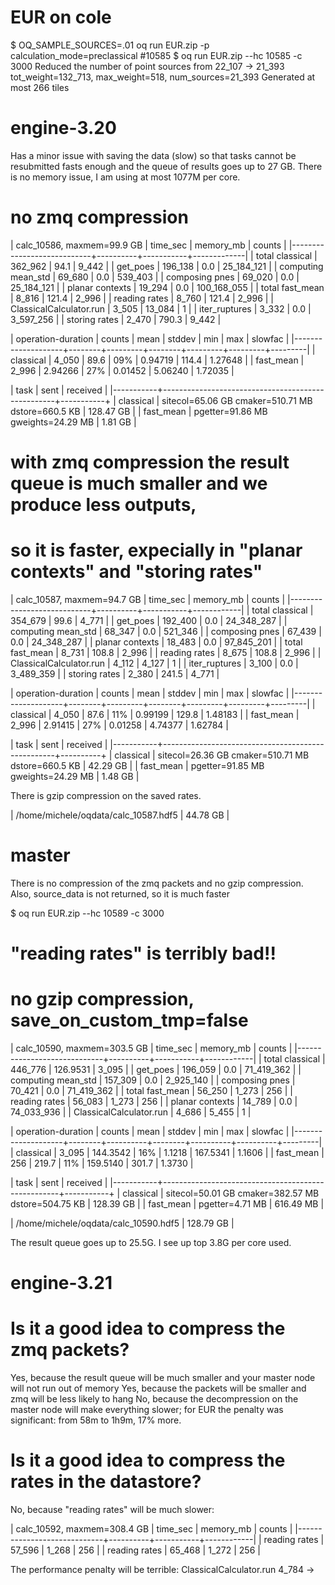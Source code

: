 # EUR on cole

$ OQ_SAMPLE_SOURCES=.01 oq run EUR.zip -p calculation_mode=preclassical #10585
$ oq run EUR.zip --hc 10585 -c 3000
Reduced the number of point sources from 22_107 -> 21_393
tot_weight=132_713, max_weight=518, num_sources=21_393
Generated at most 266 tiles

# engine-3.20

Has a minor issue with saving the data (slow) so that tasks cannot
be resubmitted fasts enough and the queue of results goes up to
27 GB. There is no memory issue, I am using at most 1077M per core.

# no zmq compression
| calc_10586, maxmem=99.9 GB | time_sec | memory_mb | counts      |
|----------------------------+----------+-----------+-------------|
| total classical            | 362_962  | 94.1      | 9_442       |
| get_poes                   | 196_138  | 0.0       | 25_184_121  |
| computing mean_std         | 69_680   | 0.0       | 539_403     |
| composing pnes             | 69_020   | 0.0       | 25_184_121  |
| planar contexts            | 19_294   | 0.0       | 100_168_055 |
| total fast_mean            | 8_816    | 121.4     | 2_996       |
| reading rates              | 8_760    | 121.4     | 2_996       |
| ClassicalCalculator.run    | 3_505    | 13_084    | 1           |
| iter_ruptures              | 3_332    | 0.0       | 3_597_256   |
| storing rates              | 2_470    | 790.3     | 9_442       |

| operation-duration | counts | mean    | stddev | min     | max     | slowfac |
|--------------------+--------+---------+--------+---------+---------+---------|
| classical          | 4_050  | 89.6    | 09%    | 0.94719 | 114.4   | 1.27648 |
| fast_mean          | 2_996  | 2.94266 | 27%    | 0.01452 | 5.06240 | 1.72035 |

| task      | sent                                              | received  |
|-----------+---------------------------------------------------+-----------+
| classical | sitecol=65.06 GB cmaker=510.71 MB dstore=660.5 KB | 128.47 GB |
| fast_mean | pgetter=91.86 MB gweights=24.29 MB                | 1.81 GB   |

# with zmq compression the result queue is much smaller and we produce less outputs,
# so it is faster, expecially in "planar contexts" and "storing rates"

| calc_10587, maxmem=94.7 GB | time_sec | memory_mb | counts     |
|----------------------------+----------+-----------+------------|
| total classical            | 354_679  | 99.6      | 4_771      |
| get_poes                   | 192_400  | 0.0       | 24_348_287 |
| computing mean_std         | 68_347   | 0.0       | 521_346    |
| composing pnes             | 67_439   | 0.0       | 24_348_287 |
| planar contexts            | 18_483   | 0.0       | 97_845_201 |
| total fast_mean            | 8_731    | 108.8     | 2_996      |
| reading rates              | 8_675    | 108.8     | 2_996      |
| ClassicalCalculator.run    | 4_112    | 4_127     | 1          |
| iter_ruptures              | 3_100    | 0.0       | 3_489_359  |
| storing rates              | 2_380    | 241.5     | 4_771      |

| operation-duration | counts | mean    | stddev | min     | max     | slowfac |
|--------------------+--------+---------+--------+---------+---------+---------|
| classical          | 4_050  | 87.6    | 11%    | 0.99199 | 129.8   | 1.48183 |
| fast_mean          | 2_996  | 2.91415 | 27%    | 0.01258 | 4.74377 | 1.62784 |

| task      | sent                                              | received |
|-----------+---------------------------------------------------+----------+
| classical | sitecol=26.36 GB cmaker=510.71 MB dstore=660.5 KB | 42.29 GB |
| fast_mean | pgetter=91.85 MB gweights=24.29 MB                | 1.48 GB  |

There is gzip compression on the saved rates.

| /home/michele/oqdata/calc_10587.hdf5 | 44.78 GB  |

# master

There is no compression of the zmq packets and no gzip compression.
Also, source_data is not returned, so it is much faster

$ oq run EUR.zip --hc 10589 -c 3000
# "reading rates" is terribly bad!!
# no gzip compression, save_on_custom_tmp=false
| calc_10590, maxmem=303.5 GB | time_sec | memory_mb | counts     |
|-----------------------------+----------+-----------+------------|
| total classical             | 446_776  | 126.9531  | 3_095      |
| get_poes                    | 196_059  | 0.0       | 71_419_362 |
| computing mean_std          | 157_309  | 0.0       | 2_925_140  |
| composing pnes              | 70_421   | 0.0       | 71_419_362 |
| total fast_mean             | 56_250   | 1_273     | 256        |
| reading rates               | 56_083   | 1_273     | 256        |
| planar contexts             | 14_789   | 0.0       | 74_033_936 |
| ClassicalCalculator.run     | 4_686    | 5_455     | 1          |

| operation-duration | counts | mean     | stddev | min      | max      | slowfac |
|--------------------+--------+----------+--------+----------+----------+---------|
| classical          | 3_095  | 144.3542 | 16%    | 1.1218   | 167.5341 | 1.1606  |
| fast_mean          | 256    | 219.7    | 11%    | 159.5140 | 301.7    | 1.3730  |

| task      | sent                                               | received  |
|-----------+----------------------------------------------------+-----------+
| classical | sitecol=50.01 GB cmaker=382.57 MB dstore=504.75 KB | 128.39 GB |
| fast_mean | pgetter=4.71 MB                                    | 616.49 MB |

| /home/michele/oqdata/calc_10590.hdf5 | 128.79 GB |

The result queue goes up to 25.5G.
I see up top 3.8G per core used.

# engine-3.21

# Is it a good idea to compress the zmq packets?

Yes, because the result queue will be much smaller and your master node
will not run out of memory
Yes, because the packets will be smaller and zmq will be less likely to hang
No, because the decompression on the master node will make everything slower;
for EUR the penalty was significant: from 58m to 1h9m, 17% more.


# Is it a good idea to compress the rates in the datastore?

No, because "reading rates" will be much slower:

| calc_10592, maxmem=308.4 GB | time_sec | memory_mb | counts     |
|-----------------------------+----------+-----------+------------|
| reading rates               | 57_596   | 1_268     | 256        |
| reading rates               | 65_468   | 1_272     | 256        |

The performance penalty will be terrible:
ClassicalCalculator.run 4_784  -> 
